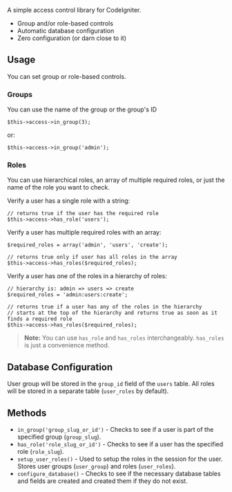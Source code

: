 A simple access control library for CodeIgniter.

* Group and/or role-based controls
* Automatic database configuration
* Zero configuration (or darn close to it)

## Usage

You can set group or role-based controls.

### Groups

You can use the name of the group or the group's ID

	$this->access->in_group(3);

or:

	$this->access->in_group('admin');

### Roles

You can use hierarchical roles, an array of multiple required roles, or just the name of the role you want to check.

Verify a user has a single role with a string:

	// returns true if the user has the required role
	$this->access->has_role('users');

Verify a user has multiple required roles with an array:

	$required_roles = array('admin', 'users', 'create');
	
	// returns true only if user has all roles in the array
	$this->access->has_roles($required_roles);

Verify a user has one of the roles in a hierarchy of roles:

	// hierarchy is: admin => users => create
	$required_roles = 'admin:users:create';

	// returns true if a user has any of the roles in the hierarchy
	// starts at the top of the hierarchy and returns true as soon as it finds a required role
	$this->access->has_roles($required_roles);

> **Note:** You can use `has_role` and `has_roles` interchangeably. `has_roles` is just a convenience method.

## Database Configuration

User group will be stored in the `group_id` field of the `users` table. All roles will be stored in a separate table (`user_roles` by default).

## Methods

* `in_group('group_slug_or_id')` - Checks to see if a user is part of the specified group (`group_slug`).
* `has_role('role_slug_or_id')` - Checks to see if a user has the specified role (`role_slug`).
* `setup_user_roles()` - Used to setup the roles in the session for the user. Stores user groups (`user_group`) and roles (`user_roles`).
* `configure_database()` - Checks to see if the necessary database tables and fields are created and created them if they do not exist.